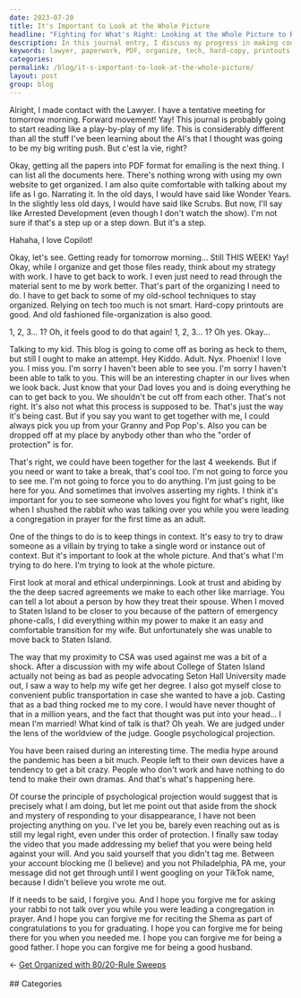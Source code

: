 ```yaml
---
date: 2023-07-20
title: It's Important to Look at the Whole Picture
headline: "Fighting for What's Right: Looking at the Whole Picture to Reunite with My Kid"
description: In this journal entry, I discuss my progress in making contact with a lawyer and preparing for a meeting. I also reflect on the importance of looking at the whole picture in life and relationships, and how I am trying to be a good father, husband, and friend.
keywords: lawyer, paperwork, PDF, organize, tech, hard-copy, printouts, file-organization, adult, kid, family, marriage, college, public-transportation, media-hype, pandemic, drama, psychological-projection, video, TikTok, rabbi, Shema, forgive
categories: 
permalink: /blog/it-s-important-to-look-at-the-whole-picture/
layout: post
group: blog
---
```



Alright, I made contact with the Lawyer. I have a tentative meeting for
tomorrow morning. Forward movement! Yay! This journal is probably going to
start reading like a play-by-play of my life. This is considerably different
than all the stuff I've been learning about the AI's that I  thought was going
to be my big writing push. But c'est la vie, right?

Okay, getting all the papers into PDF format for emailing is the next thing. I
can list all the documents here. There's nothing wrong with using my own
website to get organized. I am also quite comfortable with talking about my
life as I go. Narrating it. In the old days, I would have said like Wonder
Years. In the slightly less old days, I would have said like Scrubs. But now,
I'll say like Arrested Development (even though I don't watch the show). I'm
not sure if that's a step up or a step down. But it's a step.

Hahaha, I love Copilot!

Okay, let's see. Getting ready for tomorrow morning... Still THIS WEEK! Yay!
Okay, while I organize and get those files ready, think about my strategy with
work. I have to get back to work. I even just need to read through the material
sent to me by work better. That's part of the organizing I need to do. I have
to get back to some of my old-school techniques to stay organized. Relying on
tech too much is not smart. Hard-copy printouts are good. And old fashioned
file-organization is also good. 

1, 2, 3... 1? Oh, it feels good to do that again! 1, 2, 3... 1? Oh yes. Okay...

Talking to my kid. This blog is going to come off as boring as heck to them,
but still I ought to make an attempt. Hey Kiddo. Adult. Nyx. Phoenix! I love
you. I miss you. I'm sorry I haven't been able to see you. I'm sorry I haven't
been able to talk to you. This will be an interesting chapter in our lives when
we look back. Just know that your Dad loves you and is doing everything he can
to get back to you. We shouldn't be cut off from each other. That's not right.
It's also not what this process is supposed to be. That's just the way it's
being cast. But if you say you want to get together with me, I could always
pick you up from your Granny and Pop Pop's. Also you can be dropped off at my
place by anybody other than who the "order of protection" is for. 

That's right, we could have been together for the last 4 weekends. But if you
need or want to take a break, that's cool too. I'm not going to force you to
see me. I'm not going to force you to do anything. I'm just going to be here
for you. And sometimes that involves asserting my rights. I think it's
important for you to see someone who loves you fight for what's right, like
when I shushed the rabbit who was talking over you while you were leading a
congregation in prayer for the first time as an adult.

One of the things to do is to keep things in context. It's easy to try to draw
someone as a villain by trying to take a single word or instance out of
context. But it's important to look at the whole picture. And that's what I'm
trying to do here. I'm trying to look at the whole picture.

First look at moral and ethical underpinnings. Look at trust and abiding by the
the deep sacred agreements we make to each other like marriage. You can tell a
lot about a person by how they treat their spouse. When I moved to Staten
Island to be closer to you because of the pattern of emergency phone-calls, I
did everything within my power to make it an easy and comfortable transition
for my wife. But unfortunately she was unable to move back to Staten Island.

The way that my proximity to CSA was used against me was a bit of a shock.
After a discussion with my wife about College of Staten Island actually not
being as bad as people advocating Seton Hall University made out, I saw a way
to help my wife get her degree. I also got myself close to convenient public
transportation in case she wanted to have a job. Casting that as a bad thing
rocked me to my core. I would have never thought of that in a million years,
and the fact that thought was put into your head... I mean I'm married! What
kind of talk is that? Oh yeah. We are judged under the lens of the worldview of
the judge. Google psychological projection.

You have been raised during an interesting time. The media hype around the
pandemic has been a bit much. People left to their own devices have a tendency
to get a bit crazy. People who don't work and have nothing to do tend to make
their own dramas. And that's what's happening here. 

Of course the principle of psychological projection would suggest that is
precisely what I am doing, but let me point out that aside from the shock and
mystery of responding to your disappearance, I have not been projecting
anything on you. I've let you be, barely even reaching out as is still my legal
right, even under this order of protection. I finally saw today the video that
you made addressing my belief that you were being held against your will. And
you said yourself that you didn't tag me. Between your account blocking me (I
believe) and you not Philadelphia, PA me, your message did not get through
until I went googling on your TikTok name, because I didn't believe you wrote
me out.

If it needs to be said, I forgive you. And I hope you forgive me for asking
your rabbi to not talk over you while you were leading a congregation in
prayer. And I hope you can forgive me for reciting the Shema as part of
congratulations to you for graduating. I hope you can forgive me for being
there for you when you needed me. I hope you can forgive me for being a good
father. I hope you can forgive me for being a good husband.











<div class="arrow-links"><div class="post-nav-prev"><span class="arrow">&larr;&nbsp;</span><a href="/blog/get-organized-with-80-20-rule-sweeps/">Get Organized with 80/20-Rule Sweeps</a></div> &nbsp; <div class="post-nav-next"><a href=""></a></div></div>
## Categories

<ul></ul>